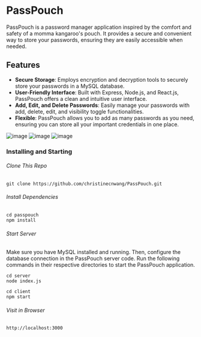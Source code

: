 # PassPouch

PassPouch is a password manager application inspired by the comfort and safety of a momma kangaroo's pouch. It provides a secure and convenient way to store your passwords, ensuring they are easily accessible when needed.

## Features
- **Secure Storage**: Employs encryption and decryption tools to securely store your passwords in a MySQL database.
- **User-Friendly Interface**: Built with Express, Node.js, and React.js, PassPouch offers a clean and intuitive user interface.
- **Add, Edit, and Delete Passwords**: Easily manage your passwords with add, delete, edit, and visibility toggle functionalities.
- **Flexible**: PassPouch allows you to add as many passwords as you need, ensuring you can store all your important credentials in one place.

![image](https://github.com/christinecnwang/PassPouch/assets/96750529/ec47cd03-d7d8-41c5-9a01-370751577757)
![image](https://github.com/christinecnwang/PassPouch/assets/96750529/28ea8335-ab62-4a49-b69f-2edfb1cb2a71)
![image](https://github.com/christinecnwang/PassPouch/assets/96750529/a75095ad-6e4f-4bc8-b108-a3998c892ec9)


### Installing and Starting

###### Clone This Repo

```
git clone https://github.com/christinecnwang/PassPouch.git
```

###### Install Dependencies

```
cd passpouch
npm install
```

###### Start Server
Make sure you have MySQL installed and running. Then, configure the database connection in the PassPouch server code.
Run the following commands in their respective directories to start the PassPouch application.
```
cd server
node index.js
```

```
cd client
npm start
```

###### Visit in Browser

```
http://localhost:3000
```
